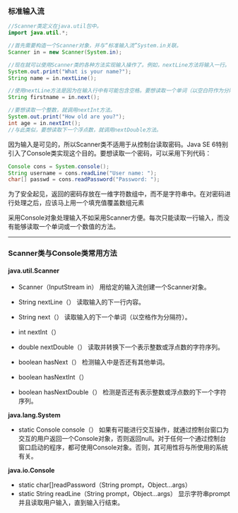 ### 标准输入流

```Java
//Scanner类定义在java.util包中。
import java.util.*;

//首先需要构造一个Scanner对象，并与“标准输入流”System.in关联。
Scanner in = new Scanner(System.in);

//现在就可以使用Scanner类的各种方法实现输入操作了。例如，nextLine方法将输入一行。
System.out.print("What is your name?");
String name = in.nextLine();

//使用nextLine方法是因为在输入行中有可能包含空格。要想读取一个单词（以空白符作为分隔符），就调用next方法。
String firstname = in.next();

//要想读取一个整数，就调用nextInt方法。
System.out.print("How old are you?");
int age = in.nextInt();
//与此类似，要想读取下一个浮点数，就调用nextDouble方法。
```
因为输入是可见的，所以Scanner类不适用于从控制台读取密码。Java SE 6特别引入了Console类实现这个目的。要想读取一个密码，可以采用下列代码：
```java
Console cons = System.console();
String username = cons.readLine("User name: ");
char[] passwd = cons.readPassword("Password: ");
```
 
为了安全起见，返回的密码存放在一维字符数组中，而不是字符串中。在对密码进行处理之后，应该马上用一个填充值覆盖数组元素

采用Console对象处理输入不如采用Scanner方便。每次只能读取一行输入，而没有能够读取一个单词或一个数值的方法。

***

### Scanner类与Console类常用方法
#### java.util.Scanner
+ Scanner（InputStream in）
用给定的输入流创建一个Scanner对象。

+ String nextLine（）
读取输入的下一行内容。

+ String next（）
读取输入的下一个单词（以空格作为分隔符）。

+ int nextInt（）
+ double nextDouble（）
读取并转换下一个表示整数或浮点数的字符序列。

+ boolean hasNext（）
检测输入中是否还有其他单词。

+ boolean hasNextInt（）
+ boolean hasNextDouble（）
检测是否还有表示整数或浮点数的下一个字符序列。

**java.lang.System**
+ static Console console（）
如果有可能进行交互操作，就通过控制台窗口为交互的用户返回一个Console对象，否则返回null。对于任何一个通过控制台窗口启动的程序，都可使用Console对象。否则，其可用性将与所使用的系统有关。

**java.io.Console**
+ static char[]readPassword（String prompt，Object...args）
+ static String readLine（String prompt，Object...args）
显示字符串prompt并且读取用户输入，直到输入行结束。

